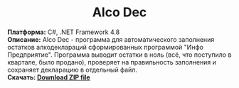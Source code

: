 <div align="center">
    <h1>Alco Dec</h1>
    <img src="https://sun9-87.userapi.com/impf/7FEijSaER9Eqz33wnW3ZbQqUtUlV922FuBpzKQ/D5JOQbheZYc.jpg?size=959x442&quality=96&sign=208768ae7bcecad8c66d9cbf18cc2239&type=album" alt="" />
</div>
<b>Платформа:</b> C#, .NET Framework 4.8
<br />
<b>Описание:</b> Alco Dec - программа для автоматического заполнения остатков алкодеклараций сформированных программой "Инфо Предприятие". Программа выводит остатки в ноль (всё, что поступило в квартале, было продано), проверяет на правильность заполнения и сохраняет декларацию в отдельный файл.
<br />
<b>Скачать: <a href="https://disk.yandex.ru/d/o3r26wg8CIhtoA">Download ZIP file</a></b>
